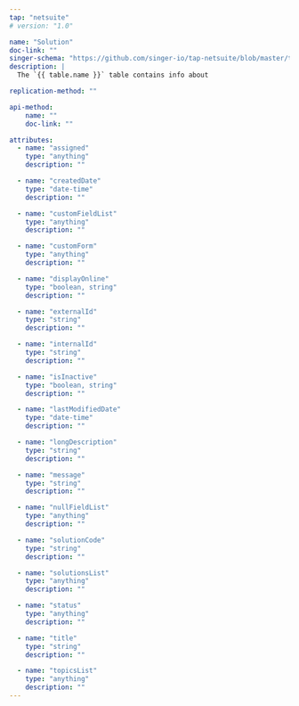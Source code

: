 ```yaml
---
tap: "netsuite"
# version: "1.0"

name: "Solution"
doc-link: ""
singer-schema: "https://github.com/singer-io/tap-netsuite/blob/master/tap_netsuite/schemas/Solution.json"
description: |
  The `{{ table.name }}` table contains info about 

replication-method: ""

api-method:
    name: ""
    doc-link: ""

attributes:
  - name: "assigned"
    type: "anything"
    description: ""

  - name: "createdDate"
    type: "date-time"
    description: ""

  - name: "customFieldList"
    type: "anything"
    description: ""

  - name: "customForm"
    type: "anything"
    description: ""

  - name: "displayOnline"
    type: "boolean, string"
    description: ""

  - name: "externalId"
    type: "string"
    description: ""

  - name: "internalId"
    type: "string"
    description: ""

  - name: "isInactive"
    type: "boolean, string"
    description: ""

  - name: "lastModifiedDate"
    type: "date-time"
    description: ""

  - name: "longDescription"
    type: "string"
    description: ""

  - name: "message"
    type: "string"
    description: ""

  - name: "nullFieldList"
    type: "anything"
    description: ""

  - name: "solutionCode"
    type: "string"
    description: ""

  - name: "solutionsList"
    type: "anything"
    description: ""

  - name: "status"
    type: "anything"
    description: ""

  - name: "title"
    type: "string"
    description: ""

  - name: "topicsList"
    type: "anything"
    description: ""
---
```

